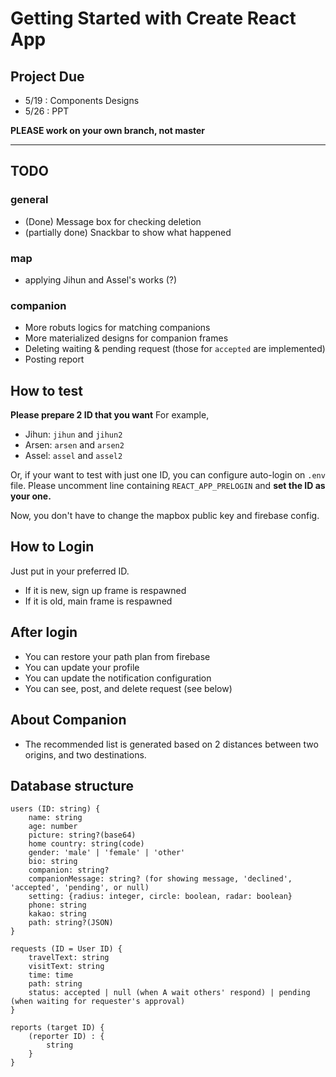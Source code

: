 # Getting Started with Create React App

## Project Due

- 5/19 : Components Designs
- 5/26 : PPT

**PLEASE work on your own branch, not master**

---

## TODO

### general

- (Done) Message box for checking deletion
- (partially done) Snackbar to show what happened

### map

- applying Jihun and Assel's works (?)

### companion

- More robuts logics for matching companions
- More materialized designs for companion frames
- Deleting waiting & pending request (those for `accepted` are implemented)
- Posting report

## How to test

**Please prepare 2 ID that you want**
For example,

- Jihun: `jihun` and `jihun2`
- Arsen: `arsen` and `arsen2`
- Assel: `assel` and `assel2`

Or, if your want to test with just one ID, you can configure auto-login on `.env` file.
Please uncomment line containing `REACT_APP_PRELOGIN` and **set the ID as your one.**

Now, you don't have to change the mapbox public key and firebase config.

## How to Login

Just put in your preferred ID.

- If it is new, sign up frame is respawned
- If it is old, main frame is respawned

## After login

- You can restore your path plan from firebase
- You can update your profile
- You can update the notification configuration
- You can see, post, and delete request (see below)

## About Companion

- The recommended list is generated based on 2 distances between two origins, and two destinations.

## Database structure

```
users (ID: string) {
    name: string
    age: number
    picture: string?(base64)
    home country: string(code)
    gender: 'male' | 'female' | 'other'
    bio: string
    companion: string?
    companionMessage: string? (for showing message, 'declined', 'accepted', 'pending', or null)
    setting: {radius: integer, circle: boolean, radar: boolean}
    phone: string
    kakao: string
    path: string?(JSON)
}

requests (ID = User ID) {
    travelText: string
    visitText: string
    time: time
    path: string
    status: accepted | null (when A wait others' respond) | pending (when waiting for requester's approval)
}

reports (target ID) {
    (reporter ID) : {
        string
    }
}
```
